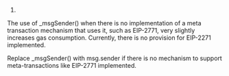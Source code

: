 1.
The use of _msgSender() when there is no implementation of a meta transaction mechanism that uses it, such as EIP-2771, very slightly increases gas consumption. Currently, there is no provision for EIP-2271 implemented.

Replace _msgSender() with msg.sender if there is no mechanism to support meta-transactions like EIP-2771 implemented.